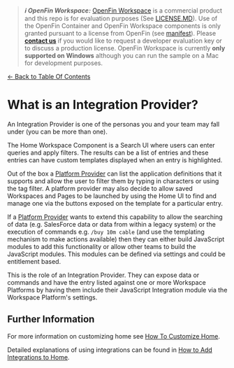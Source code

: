 > **_:information_source: OpenFin Workspace:_** [OpenFin Workspace](https://www.openfin.co/workspace/) is a commercial product and this repo is for evaluation purposes (See [LICENSE.MD](../LICENSE.MD)). Use of the OpenFin Container and OpenFin Workspace components is only granted pursuant to a license from OpenFin (see [manifest](../public/manifest.fin.json)). Please [**contact us**](https://www.openfin.co/workspace/poc/) if you would like to request a developer evaluation key or to discuss a production license.
> OpenFin Workspace is currently **only supported on Windows** although you can run the sample on a Mac for development purposes.

[<- Back to Table Of Contents](../README.md)

# What is an Integration Provider?

An Integration Provider is one of the personas you and your team may fall under (you can be more than one).

The Home Workspace Component is a Search UI where users can enter queries and apply filters. The results can be a list of entries and these entries can have custom templates displayed when an entry is highlighted.

Out of the box a [Platform Provider](./what-is-a-platform-provider.md) can list the application definitions that it supports and allow the user to filter them by typing in characters or using the tag filter. A platform provider may also decide to allow saved Workspaces and Pages to be launched by using the Home UI to find and manage one via the buttons exposed on the template for a particular entry.

If a [Platform Provider](./what-is-a-platform-provider.md) wants to extend this capability to allow the searching of data (e.g. SalesForce data or data from within a legacy system) or the execution of commands e.g. `/buy 10m cable` (and use the templating mechanism to make actions available) then they can either build JavaScript modules to add this functionality or allow other teams to build the JavaScript modules. This modules can be defined via settings and could be entitlement based.

This is the role of an Integration Provider. They can expose data or commands and have the entry listed against one or more Workspace Platforms by having them include their JavaScript Integration module via the Workspace Platform's settings.

## Further Information

For more information on customizing home see [How To Customize Home](./how-to-customize-home.md).

Detailed explanations of using integrations can be found in [How to Add Integrations to Home](./how-to-add-integrations-to-home.md).
